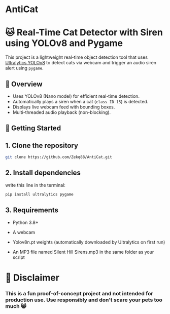 # AntiCat
# 🐱 Real-Time Cat Detector with Siren using YOLOv8 and Pygame

This project is a lightweight real-time object detection tool that uses [Ultralytics YOLOv8](https://github.com/ultralytics/ultralytics) to detect cats via webcam and trigger an audio siren alert using `pygame`.

## 📸 Overview

- Uses YOLOv8 (Nano model) for efficient real-time detection.
- Automatically plays a siren when a cat (`class ID 15`) is detected.
- Displays live webcam feed with bounding boxes.
- Multi-threaded audio playback (non-blocking).

## 🚀 Getting Started

## 1. Clone the repository

```bash
git clone https://github.com/Zekq88/AntiCat.git
```


## 2. Install dependencies

write this line in the terminal:
```bash
pip install ultralytics pygame
```

## 3. Requirements
* Python 3.8+

* A webcam

* Yolov8n.pt weights (automatically downloaded by Ultralytics on first run)

* An MP3 file named Silent Hill Sirens.mp3 in the same folder as your script

# 🛑 Disclaimer
### This is a fun proof-of-concept project and not intended for production use. Use responsibly and don't scare your pets too much 😸
